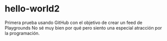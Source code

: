 # hello-world2
Primera prueba usando GitHub con el objetivo de crear un feed de Playgrounds
No sé muy bien por qué pero siento una especial atracción por la programación.
